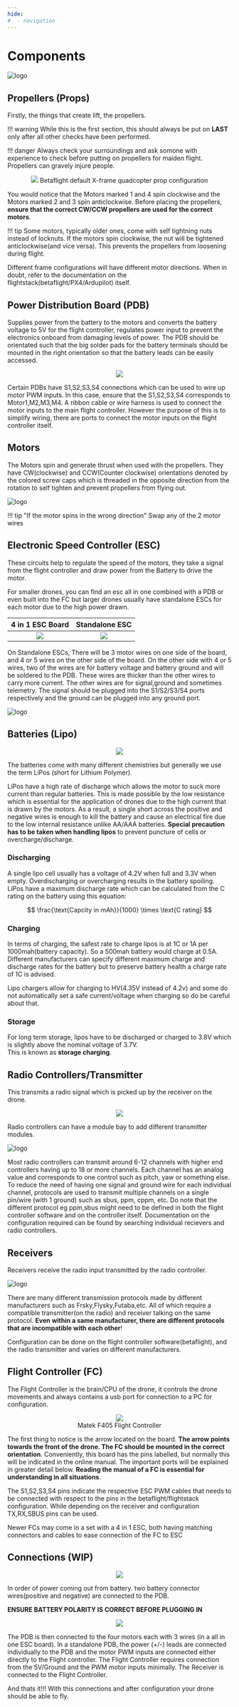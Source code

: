 ```yaml
---
hide:
#  - navigation
---
```


# Components

![logo](https://imgur.com/AxbRCdi.png)

## Propellers (Props)
Firstly, the things that create lift, the propellers.

!!! warning
	While this is the first section, this should always be put on **LAST** only after all other checks have been performed. 
	
!!! danger
	Always check your surroundings and ask somone with experience to check before putting on propellers for maiden flight. Propellers can gravely injure people.

<p align="center">
  <img src=https://imgur.com/oabVHUj.png />
  Betaflight default X-frame quadcopter prop configuration
</p>

You would notice that the Motors marked 1 and 4 spin clockwise and the Motors marked 2 and 3 spin anticlockwise. Before placing the propellers, **ensure that the correct CW/CCW propellers are used for the correct motors**. 

!!! tip
	Some motors, typically older ones, come with self tightning nuts instead of locknuts. If the motors spin clockwise, the nut will be tightened anticlockwise(and vice versa). This prevents the propellers from loosening during flight.

Different frame configurations will have different motor directions. When in doubt, refer to the documentation on the flightstack(betaflight/PX4/Ardupilot) itself.

## Power Distribution Board (PDB)
Supplies power from the battery to the motors and converts the battery voltage to 5V for the flight controller, regulates power input to prevent the electronics onboard from damaging levels of power.
The PDB should be orientated such that the big solder pads for the battery terminals should be mounted in the right orientation so that the battery leads can be easily accessed.

<p align="center">
  <img src=https://cdn.getfpv.com/media/catalog/product/cache/1/image/9df78eab33525d08d6e5fb8d27136e95/f/c/fchub-6s_main.jpg />
</p>

Certain PDBs have S1,S2,S3,S4 connections which can be used to wire up motor PWM inputs. In this case, ensure that the S1,S2,S3,S4 corresponds to Motor1,M2,M3,M4. A ribbon cable or wire harness is used to connect the motor inputs to the main flight controller. However the purpose of this is to simplify wiring, there are ports to connect the motor inputs on the flight controller itself.

## Motors
The Motors spin and generate thrust when used with the propellers. They have CW(clockwise) and CCW(Counter clockwise) orientations denoted by the colored screw caps which is threaded in the opposite direction from the rotation to self tighten and prevent propellers from flying out.

![logo](https://us-w1-img-listing.eccang.com/0/dnU2QUpieHE1d1NoMCtOek90MWFZUT09/201808/2767831UYdEoSm8.jpg) 

!!! tip "If the motor spins in the wrong direction"
	Swap any of the 2 motor wires

## Electronic Speed Controller (ESC)
These circuits help to regulate the speed of the motors, they take a signal from the flight controller and draw power from the Battery to drive the motor.

For smaller drones, you can find an esc all in one combined with a PDB or even built into the FC but larger drones usually have standalone ESCs for each motor due to the high power drawn.

4 in 1 ESC Board            |  Standalone ESC
:--------------------------:|:-------------------------:
![](http://www.holybro.com/wp-content/uploads/2021/10/31102-2-600x600.jpg) |![](http://www.holybro.com/wp-content/uploads/2021/12/31104-1-600x600.jpg)

On Standalone ESCs, There will be 3 motor wires on one side of the board, and 4 or 5 wires on the other side of the board. On the other side with 4 or 5 wires, two of the wires are for battery voltage and battery ground and will be soldered to the PDB. These wires are thicker than the other wires to carry more current. The other wires are for signal,ground and sometimes telemetry. The signal should be plugged into the S1/S2/S3/S4 ports respectively and the ground can be plugged into any ground port.

![logo](https://tocircuit.com/wp-content/uploads/2019/11/direct_bb-1024x346.png)

## Batteries (Lipo)

<p align="center">
  <img src="https://cdn-global-hk.hobbyking.com/media/catalog/product/cache/1/image/9df78eab33525d08d6e5fb8d27136e95/1/7/176399_9067000273-0.jpg" />
</p>  
The batteries come with many different chemistries but generally we use the term LiPos (short for Lithium Polymer). 

LiPos have a high rate of discharge which allows the motor to suck more current than regular batteries. This is made possible by the low resistance which is essential for the application of drones due to the high current that is drawn by the motors. As a result, a single short across the positive and negative wires is enough to kill the battery and cause an electrical fire due to the low internal resistance unlike AA/AAA batteries. **Special precaution has to be taken when handling lipos** to prevent puncture of cells or overcharge/discharge. 

### Discharging

A single lipo cell usually has a voltage of 4.2V when full and 3.3V when empty. Overdischarging or overcharging results in the battery spoiling. LiPos have a maximum discharge rate which can be calculated from the C rating on the battery using this equation:

$$
\frac{\text{Capcity in mAh}}{1000} \times \text{C rating} 
$$

### Charging

In terms of charging, the safest rate to charge lipos is at 1C or 1A per 1000mah(battery capacity). So a 500mah battery would charge at 0.5A. Different manufacturers can specify different maximum charge and discharge rates for the battery but to preserve battery health a charge rate of 1C is advised.

Lipo chargers allow for charging to HV(4.35V instead of 4.2v) and some do not automatically set a safe current/voltage when charging so do be careful about that.

### Storage

For long term storage, lipos have to be discharged or charged to 3.8V which is slightly above the nominal voltage of  3.7V.  
This is known as **storage charging**.

## Radio Controllers/Transmitter
This transmits a radio signal which is picked up by the receiver on the drone.
<p align="center">
  <img src=http://static1.squarespace.com/static/540b470be4b02405057761f4/5aa35ea68165f533f6f5051e/5aa38c4f08522936111380e4/1575904887238/?format=1500w />
</p>
Radio controllers can have a module bay to add different transmitter modules.

![logo](https://marketchangers.files.wordpress.com/2017/05/dsc7040.jpg?w=930)

Most radio controllers can transmit around 6-12 channels with higher end controllers having up to 18 or more channels. Each channel has an analog value and corresponds to one control such as pitch, yaw or something else. To reduce the need of having one signal and ground wire for each individual channel, protocols are used to transmit multiple channels on a single pin/wire (with 1 ground) such as sbus, ppm, cppm, etc. Do note that the different protocol eg ppm,sbus might need to be defined in both the flight controller software and on the controller itself. Documentation on the configuration required can be found by searching individual recievers and radio controllers.

## Receivers
Receivers receive the radio input transmitted by the radio controller.

![logo](https://oscarliang.com/ctt/uploads/2017/08/compact-receiver-options-for-mini-quad-racing-drone-frsky-flysky-tbs-crossfire-futaba-spktrum-r9-2.4ghz-900mhz.jpg)

There are many different transmission protocols made by different manufacturers such as Frsky,Flysky,Futaba,etc. All of which require a compatible transmitter(on the radio) and receiver talking on the same protocol. **Even within a same manufacturer, there are different protocols that are incompatible with each other**!

Configuration can be done on the flight controller software(betaflight), and the radio transmitter and varies on different manufacturers.

## Flight Controller (FC)
The Flight Controller is the brain/CPU of the drone, it controls the drone movements and always contains a usb port for connection to a PC for configuration.

<p align="center">
  <img src=https://imgaz1.staticbg.com/thumb/large/oaupload/banggood/images/38/39/ab3267c9-4273-4051-978b-94e80c7c898b.jpg />
  <br>
  Matek F405 Flight Controller
</p>  

The first thing to notice is the arrow located on the board. **The arrow points towards the front of the drone. The FC should be mounted in the correct orientation**. Conveniently, this board has the pins labelled, but normally this will be indicated in the online manual. The important ports will be explained in greater detail below. **Reading the manual of a FC is essential for understanding in all situations**.

The S1,S2,S3,S4 pins indicate the respective ESC PWM cables that needs to be connected with respect to the pins in the betaflight/flightstack configuration. While depending on the receiver and configuration TX,RX,SBUS pins can be used. 

Newer FCs may come in a set with a 4 in 1 ESC, both having matching connectors and cables to ease connection of the FC to ESC

## Connections (WIP)
<p align="center">
  <img src=https://www.picclickimg.com/d/l400/pict/271827335392_/1-pair-XT60-male-female-10CM-Silicon-Wire.jpg />
</p>

In order of power coming out from battery. two battery connector wires(positive and negative) are connected to the PDB.

**ENSURE BATTERY POLARITY IS CORRECT BEFORE PLUGGING IN**

<p align="center">
  <img src=http://www.rcdronegood.com/wp-content/uploads/2016/08/Naze-32-Connection-Diagram.jpg />
</p>

The PDB is then connected to the four motors each with 3 wires (in a all in one ESC board). In a standalone PDB, the power (+/-) leads are connected individually to the PDB and the motor PWM inputs are connected either directly to the Flight controller.
The Flight Controller requires connection from the 5V/Ground and the PWM motor inputs minimally. 
The Receiver is connected to the Flight Controller.

And thats it!!! With this connections and after configuration your drone should be able to fly.
